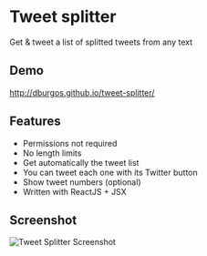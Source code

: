 # Tweet splitter
Get & tweet a list of splitted tweets from any text

## Demo
http://dburgos.github.io/tweet-splitter/

## Features
- Permissions not required
- No length limits
- Get automatically the tweet list
- You can tweet each one with its Twitter button
- Show tweet numbers (optional)
- Written with ReactJS + JSX

## Screenshot
![Tweet Splitter Screenshot](http://s13.postimg.org/qn8xaev1j/Captura_de_pantalla_2015_05_14_15_53_04.png)

